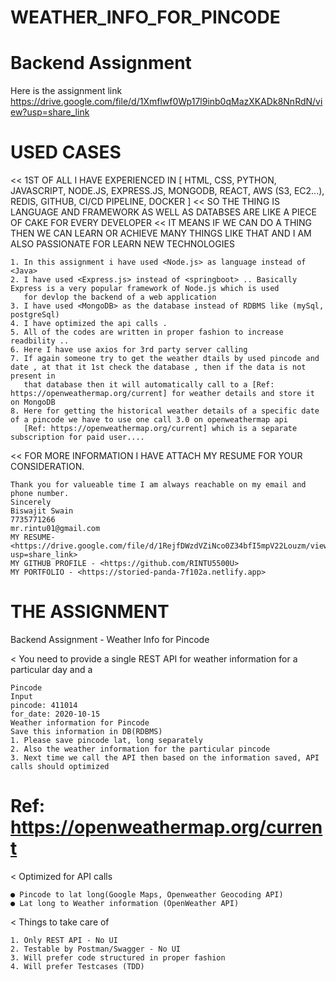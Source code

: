 # WEATHER_INFO_FOR_PINCODE
# Backend Assignment
 Here is the assignment link <https://drive.google.com/file/d/1Xmflwf0Wp17l9inb0qMazXKADk8NnRdN/view?usp=share_link>
# USED CASES
<< 1ST OF ALL I HAVE EXPERIENCED IN [ HTML, CSS, PYTHON, JAVASCRIPT, NODE.JS, EXPRESS.JS, MONGODB, REACT, AWS (S3, EC2...), REDIS, GITHUB, CI/CD PIPELINE, DOCKER ]
<< SO THE THING IS LANGUAGE AND FRAMEWORK AS WELL AS DATABSES ARE LIKE A PIECE OF CAKE FOR EVERY DEVELOPER 
<< IT MEANS IF WE CAN DO A THING THEN WE CAN LEARN OR ACHIEVE MANY THINGS LIKE THAT AND I AM ALSO PASSIONATE FOR LEARN NEW TECHNOLOGIES

    1. In this assignment i have used <Node.js> as language instead of <Java>
    2. I have used <Express.js> instead of <springboot> .. Basically Express is a very popular framework of Node.js which is used 
       for devlop the backend of a web application
    3. I have used <MongoDB> as the database instead of RDBMS like (mySql, postgreSql)
    4. I have optimized the api calls .
    5. All of the codes are written in proper fashion to increase readbility ..  
    6. Here I have use axios for 3rd party server calling
    7. If again someone try to get the weather dtails by used pincode and date , at that it 1st check the database , then if the data is not present in   
       that database then it will automatically call to a [Ref: https://openweathermap.org/current] for weather details and store it on MongoDB
    8. Here for getting the historical weather details of a specific date of a pincode we have to use one call 3.0 on openweathermap api 
       [Ref: https://openweathermap.org/current] which is a separate subscription for paid user....

<< FOR MORE INFORMATION I HAVE ATTACH MY RESUME FOR YOUR CONSIDERATION.

    Thank you for valueable time I am always reachable on my email and phone number.
    Sincerely
    Biswajit Swain
    7735771266
    mr.rintu01@gmail.com
    MY RESUME- <https://drive.google.com/file/d/1RejfDWzdVZiNco0Z34bfI5mpV22Louzm/view?usp=share_link>
    MY GITHUB PROFILE - <https://github.com/RINTU5500U>
    MY PORTFOLIO - <https://storied-panda-7f102a.netlify.app>

# THE ASSIGNMENT
Backend Assignment - Weather Info
for Pincode

< You need to provide a single REST API for weather information for a particular day and a

    Pincode
    Input
    pincode: 411014
    for_date: 2020-10-15
    Weather information for Pincode
    Save this information in DB(RDBMS)
    1. Please save pincode lat, long separately
    2. Also the weather information for the particular pincode
    3. Next time we call the API then based on the information saved, API calls should optimized
# Ref: https://openweathermap.org/current

< Optimized for API calls

    ● Pincode to lat long(Google Maps, Openweather Geocoding API)
    ● Lat long to Weather information (OpenWeather API)

< Things to take care of

    1. Only REST API - No UI
    2. Testable by Postman/Swagger - No UI
    3. Will prefer code structured in proper fashion
    4. Will prefer Testcases (TDD)
